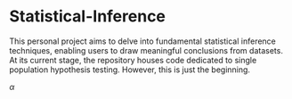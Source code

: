 # Statistical-Inference
This personal project aims to delve into fundamental statistical inference techniques, enabling users to draw meaningful conclusions from datasets. At its current stage, the repository houses code dedicated to single population hypothesis testing. However, this is just the beginning.

$\alpha$
